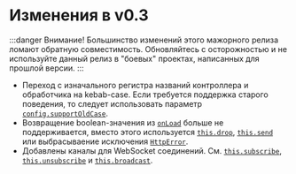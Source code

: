 # Изменения в v0.3

:::danger Внимание!
Большинство изменений этого мажорного релиза ломают обратную совместимость.
Обновляйтесь с осторожностью и не используйте данный релиз в "боевых" проектах,
написанных для прошлой версии.
:::

* Переход с изначального регистра названий контроллера и обработчика на kebab-case.
  Если требуется поддержка старого поведения, то следует использовать параметр [`config.supportOldCase`](./api/config.html).
* Возвращение boolean-значения из [`onLoad`](./api/controller.html#onload) больше не поддерживается, вместо этого используется
  [`this.drop`](./api/controller.html#this-drop), [`this.send`](./api/controller.html#this-send) или
  выбрасываение исключения [`HttpError`](./api/core.html#httperror).
* Добавлены каналы для WebSocket соединений. См. [`this.subscribe`](./api/controller.html#this-subscribe),
  [`this.unsubscribe`](./api/controller.html#this-unsubscribe) и [`this.broadcast`](./api/controller.html#this-broadcast).
